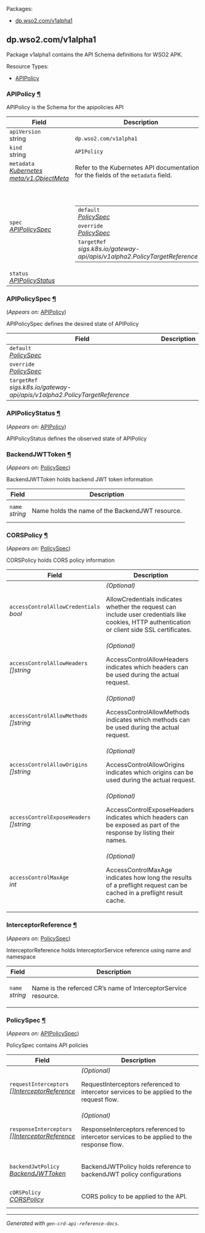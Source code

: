 <p>Packages:</p>
<ul>
<li>
<a href="#dp.wso2.com%2fv1alpha1">dp.wso2.com/v1alpha1</a>
</li>
</ul>
<h2 id="dp.wso2.com/v1alpha1">dp.wso2.com/v1alpha1</h2>
<p>
<p>Package v1alpha1 contains the API Schema definitions for WSO2 APK.</p>
</p>
Resource Types:
<ul><li>
<a href="#dp.wso2.com/v1alpha1.APIPolicy">APIPolicy</a>
</li></ul>
<h3 id="dp.wso2.com/v1alpha1.APIPolicy">APIPolicy
<a class="headerlink" href="#dp.wso2.com%2fv1alpha1.APIPolicy" title="Permanent link">¶</a>
</h3>
<p>
<p>APIPolicy is the Schema for the apipolicies API</p>
</p>
<table>
<thead>
<tr>
<th>Field</th>
<th>Description</th>
</tr>
</thead>
<tbody>
<tr>
<td>
<code>apiVersion</code></br>
string</td>
<td>
<code>
dp.wso2.com/v1alpha1
</code>
</td>
</tr>
<tr>
<td>
<code>kind</code></br>
string
</td>
<td><code>APIPolicy</code></td>
</tr>
<tr>
<td>
<code>metadata</code></br>
<em>
<a href="https://kubernetes.io/docs/reference/generated/kubernetes-api/v1.23/#objectmeta-v1-meta">
Kubernetes meta/v1.ObjectMeta
</a>
</em>
</td>
<td>
Refer to the Kubernetes API documentation for the fields of the
<code>metadata</code> field.
</td>
</tr>
<tr>
<td>
<code>spec</code></br>
<em>
<a href="#dp.wso2.com/v1alpha1.APIPolicySpec">
APIPolicySpec
</a>
</em>
</td>
<td>
<br/>
<br/>
<table>
<tr>
<td>
<code>default</code></br>
<em>
<a href="#dp.wso2.com/v1alpha1.PolicySpec">
PolicySpec
</a>
</em>
</td>
<td>
</td>
</tr>
<tr>
<td>
<code>override</code></br>
<em>
<a href="#dp.wso2.com/v1alpha1.PolicySpec">
PolicySpec
</a>
</em>
</td>
<td>
</td>
</tr>
<tr>
<td>
<code>targetRef</code></br>
<em>
sigs.k8s.io/gateway-api/apis/v1alpha2.PolicyTargetReference
</em>
</td>
<td>
</td>
</tr>
</table>
</td>
</tr>
<tr>
<td>
<code>status</code></br>
<em>
<a href="#dp.wso2.com/v1alpha1.APIPolicyStatus">
APIPolicyStatus
</a>
</em>
</td>
<td>
</td>
</tr>
</tbody>
</table>
<h3 id="dp.wso2.com/v1alpha1.APIPolicySpec">APIPolicySpec
<a class="headerlink" href="#dp.wso2.com%2fv1alpha1.APIPolicySpec" title="Permanent link">¶</a>
</h3>
<p>
(<em>Appears on:</em>
<a href="#dp.wso2.com/v1alpha1.APIPolicy">APIPolicy</a>)
</p>
<p>
<p>APIPolicySpec defines the desired state of APIPolicy</p>
</p>
<table>
<thead>
<tr>
<th>Field</th>
<th>Description</th>
</tr>
</thead>
<tbody>
<tr>
<td>
<code>default</code></br>
<em>
<a href="#dp.wso2.com/v1alpha1.PolicySpec">
PolicySpec
</a>
</em>
</td>
<td>
</td>
</tr>
<tr>
<td>
<code>override</code></br>
<em>
<a href="#dp.wso2.com/v1alpha1.PolicySpec">
PolicySpec
</a>
</em>
</td>
<td>
</td>
</tr>
<tr>
<td>
<code>targetRef</code></br>
<em>
sigs.k8s.io/gateway-api/apis/v1alpha2.PolicyTargetReference
</em>
</td>
<td>
</td>
</tr>
</tbody>
</table>
<h3 id="dp.wso2.com/v1alpha1.APIPolicyStatus">APIPolicyStatus
<a class="headerlink" href="#dp.wso2.com%2fv1alpha1.APIPolicyStatus" title="Permanent link">¶</a>
</h3>
<p>
(<em>Appears on:</em>
<a href="#dp.wso2.com/v1alpha1.APIPolicy">APIPolicy</a>)
</p>
<p>
<p>APIPolicyStatus defines the observed state of APIPolicy</p>
</p>
<h3 id="dp.wso2.com/v1alpha1.BackendJWTToken">BackendJWTToken
<a class="headerlink" href="#dp.wso2.com%2fv1alpha1.BackendJWTToken" title="Permanent link">¶</a>
</h3>
<p>
(<em>Appears on:</em>
<a href="#dp.wso2.com/v1alpha1.PolicySpec">PolicySpec</a>)
</p>
<p>
<p>BackendJWTToken holds backend JWT token information</p>
</p>
<table>
<thead>
<tr>
<th>Field</th>
<th>Description</th>
</tr>
</thead>
<tbody>
<tr>
<td>
<code>name</code></br>
<em>
string
</em>
</td>
<td>
<p>Name holds the name of the BackendJWT resource.</p>
</td>
</tr>
</tbody>
</table>
<h3 id="dp.wso2.com/v1alpha1.CORSPolicy">CORSPolicy
<a class="headerlink" href="#dp.wso2.com%2fv1alpha1.CORSPolicy" title="Permanent link">¶</a>
</h3>
<p>
(<em>Appears on:</em>
<a href="#dp.wso2.com/v1alpha1.PolicySpec">PolicySpec</a>)
</p>
<p>
<p>CORSPolicy holds CORS policy information</p>
</p>
<table>
<thead>
<tr>
<th>Field</th>
<th>Description</th>
</tr>
</thead>
<tbody>
<tr>
<td>
<code>accessControlAllowCredentials</code></br>
<em>
bool
</em>
</td>
<td>
<em>(Optional)</em>
<p>AllowCredentials indicates whether the request can include user credentials like
cookies, HTTP authentication or client side SSL certificates.</p>
</td>
</tr>
<tr>
<td>
<code>accessControlAllowHeaders</code></br>
<em>
[]string
</em>
</td>
<td>
<em>(Optional)</em>
<p>AccessControlAllowHeaders indicates which headers can be used
during the actual request.</p>
</td>
</tr>
<tr>
<td>
<code>accessControlAllowMethods</code></br>
<em>
[]string
</em>
</td>
<td>
<em>(Optional)</em>
<p>AccessControlAllowMethods indicates which methods can be used
during the actual request.</p>
</td>
</tr>
<tr>
<td>
<code>accessControlAllowOrigins</code></br>
<em>
[]string
</em>
</td>
<td>
<em>(Optional)</em>
<p>AccessControlAllowOrigins indicates which origins can be used
during the actual request.</p>
</td>
</tr>
<tr>
<td>
<code>accessControlExposeHeaders</code></br>
<em>
[]string
</em>
</td>
<td>
<em>(Optional)</em>
<p>AccessControlExposeHeaders indicates which headers can be exposed
as part of the response by listing their names.</p>
</td>
</tr>
<tr>
<td>
<code>accessControlMaxAge</code></br>
<em>
int
</em>
</td>
<td>
<em>(Optional)</em>
<p>AccessControlMaxAge indicates how long the results of a preflight request
can be cached in a preflight result cache.</p>
</td>
</tr>
</tbody>
</table>
<h3 id="dp.wso2.com/v1alpha1.InterceptorReference">InterceptorReference
<a class="headerlink" href="#dp.wso2.com%2fv1alpha1.InterceptorReference" title="Permanent link">¶</a>
</h3>
<p>
(<em>Appears on:</em>
<a href="#dp.wso2.com/v1alpha1.PolicySpec">PolicySpec</a>)
</p>
<p>
<p>InterceptorReference holds InterceptorService reference using name and namespace</p>
</p>
<table>
<thead>
<tr>
<th>Field</th>
<th>Description</th>
</tr>
</thead>
<tbody>
<tr>
<td>
<code>name</code></br>
<em>
string
</em>
</td>
<td>
<p>Name is the referced CR&rsquo;s name of InterceptorService resource.</p>
</td>
</tr>
</tbody>
</table>
<h3 id="dp.wso2.com/v1alpha1.PolicySpec">PolicySpec
<a class="headerlink" href="#dp.wso2.com%2fv1alpha1.PolicySpec" title="Permanent link">¶</a>
</h3>
<p>
(<em>Appears on:</em>
<a href="#dp.wso2.com/v1alpha1.APIPolicySpec">APIPolicySpec</a>)
</p>
<p>
<p>PolicySpec contains API policies</p>
</p>
<table>
<thead>
<tr>
<th>Field</th>
<th>Description</th>
</tr>
</thead>
<tbody>
<tr>
<td>
<code>requestInterceptors</code></br>
<em>
<a href="#dp.wso2.com/v1alpha1.InterceptorReference">
[]InterceptorReference
</a>
</em>
</td>
<td>
<em>(Optional)</em>
<p>RequestInterceptors referenced to intercetor services to be applied
to the request flow.</p>
</td>
</tr>
<tr>
<td>
<code>responseInterceptors</code></br>
<em>
<a href="#dp.wso2.com/v1alpha1.InterceptorReference">
[]InterceptorReference
</a>
</em>
</td>
<td>
<em>(Optional)</em>
<p>ResponseInterceptors referenced to intercetor services to be applied
to the response flow.</p>
</td>
</tr>
<tr>
<td>
<code>backendJwtPolicy</code></br>
<em>
<a href="#dp.wso2.com/v1alpha1.BackendJWTToken">
BackendJWTToken
</a>
</em>
</td>
<td>
<p>BackendJWTPolicy holds reference to backendJWT policy configurations</p>
</td>
</tr>
<tr>
<td>
<code>cORSPolicy</code></br>
<em>
<a href="#dp.wso2.com/v1alpha1.CORSPolicy">
CORSPolicy
</a>
</em>
</td>
<td>
<p>CORS policy to be applied to the API.</p>
</td>
</tr>
</tbody>
</table>
<hr/>
<p><em>
Generated with <code>gen-crd-api-reference-docs</code>.
</em></p>
